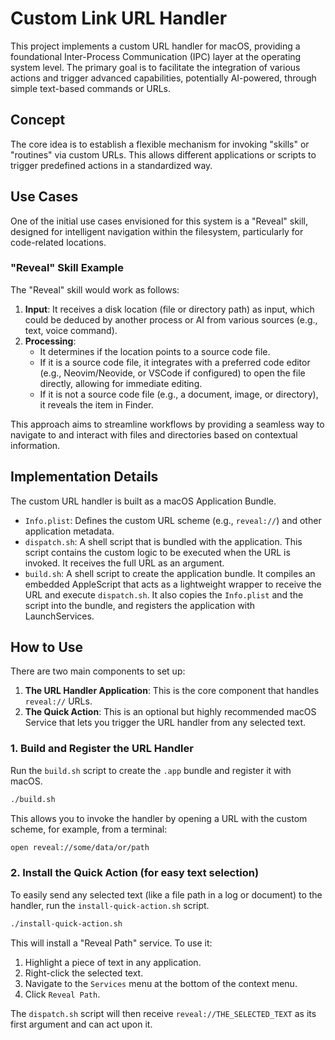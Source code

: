 # Custom Link URL Handler

This project implements a custom URL handler for macOS, providing a foundational Inter-Process Communication (IPC) layer at the operating system level. The primary goal is to facilitate the integration of various actions and trigger advanced capabilities, potentially AI-powered, through simple text-based commands or URLs.

## Concept

The core idea is to establish a flexible mechanism for invoking "skills" or "routines" via custom URLs. This allows different applications or scripts to trigger predefined actions in a standardized way.

## Use Cases

One of the initial use cases envisioned for this system is a "Reveal" skill, designed for intelligent navigation within the filesystem, particularly for code-related locations.

### "Reveal" Skill Example

The "Reveal" skill would work as follows:

1.  **Input**: It receives a disk location (file or directory path) as input, which could be deduced by another process or AI from various sources (e.g., text, voice command).
2.  **Processing**:
    *   It determines if the location points to a source code file.
    *   If it is a source code file, it integrates with a preferred code editor (e.g., Neovim/Neovide, or VSCode if configured) to open the file directly, allowing for immediate editing.
    *   If it is not a source code file (e.g., a document, image, or directory), it reveals the item in Finder.

This approach aims to streamline workflows by providing a seamless way to navigate to and interact with files and directories based on contextual information.

## Implementation Details

The custom URL handler is built as a macOS Application Bundle.

*   `Info.plist`: Defines the custom URL scheme (e.g., `reveal://`) and other application metadata.
*   `dispatch.sh`: A shell script that is bundled with the application. This script contains the custom logic to be executed when the URL is invoked. It receives the full URL as an argument.
*   `build.sh`: A shell script to create the application bundle. It compiles an embedded AppleScript that acts as a lightweight wrapper to receive the URL and execute `dispatch.sh`. It also copies the `Info.plist` and the script into the bundle, and registers the application with LaunchServices.

## How to Use

There are two main components to set up:

1.  **The URL Handler Application**: This is the core component that handles `reveal://` URLs.
2.  **The Quick Action**: This is an optional but highly recommended macOS Service that lets you trigger the URL handler from any selected text.

### 1. Build and Register the URL Handler

Run the `build.sh` script to create the `.app` bundle and register it with macOS.

```bash
./build.sh
```

This allows you to invoke the handler by opening a URL with the custom scheme, for example, from a terminal:

```bash
open reveal://some/data/or/path
```

### 2. Install the Quick Action (for easy text selection)

To easily send any selected text (like a file path in a log or document) to the handler, run the `install-quick-action.sh` script.

```bash
./install-quick-action.sh
```

This will install a "Reveal Path" service. To use it:
1.  Highlight a piece of text in any application.
2.  Right-click the selected text.
3.  Navigate to the `Services` menu at the bottom of the context menu.
4.  Click `Reveal Path`.

The `dispatch.sh` script will then receive `reveal://THE_SELECTED_TEXT` as its first argument and can act upon it.
